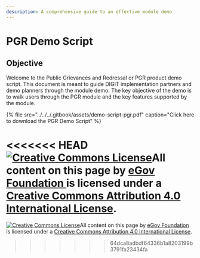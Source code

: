 ```yaml
---
description: A comprehensive guide to an effective module demo
---
```


# PGR Demo Script

## Objective

Welcome to the Public Grievances and Redressal or PGR product demo script. This document is meant to guide DIGIT implementation partners and demo planners through the module demo. The key objective of the demo is to walk users through the PGR module and the key features supported by the module.

{% file src="../../../.gitbook/assets/demo-script-pgr.pdf" caption="Click here to download the PGR Demo Script" %}

<<<<<<< HEAD
[![Creative Commons License](https://i.creativecommons.org/l/by/4.0/80x15.png)](http://creativecommons.org/licenses/by/4.0/)All content on this page by [eGov Foundation ](https://egov.org.in/)is licensed under a [Creative Commons Attribution 4.0 International License](http://creativecommons.org/licenses/by/4.0/).
=======


 [![Creative Commons License](https://i.creativecommons.org/l/by/4.0/80x15.png)](http://creativecommons.org/licenses/by/4.0/)All content on this page by [eGov Foundation ](https://egov.org.in/)is licensed under a [Creative Commons Attribution 4.0 International License](http://creativecommons.org/licenses/by/4.0/).
>>>>>>> 64dca8adbdf64336b1a8203199b3791fa23434fa

